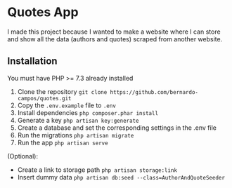 # Quotes App

I made this project because I wanted to make a website where I can store and show all the data (authors and quotes) scraped from another website.

## Installation

You must have PHP >= 7.3 already installed

1. Clone the repository `git clone https://github.com/bernardo-campos/quotes.git`
1. Copy the `.env.example` file to `.env`
1. Install dependencies `php composer.phar install`
1. Generate a key `php artisan key:generate`
1. Create a database and set the corresponding settings in the .env file
1. Run the migrations `php artisan migrate`
1. Run the app `php artisan serve`

(Optional):

* Create a link to storage path `php artisan storage:link`
* Insert dummy data `php artisan db:seed --class=AuthorAndQuoteSeeder`

